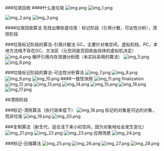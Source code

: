###垃圾回收
####什么是垃圾
![img.png](img.png)
![img_1.png](img_1.png)

![img_2.png](img_2.png)
![img_3.png](img_3.png)

####垃圾回收算法
先找出哪些是垃圾：标记阶段（引用计数，可达性分析），清除阶段

###垃圾标记阶段的算法-引用计数法
GC，主要针对堆空间，虚拟机栈，PC，本地方法栈不存在GC，方法区（元空间是否回收由具体的虚拟机决定）
![img_4.png](img_4.png)
循环引用内存泄漏分析图（未实际采用的算法）
![img_5.png](img_5.png)
![img_6.png](img_6.png)

###垃圾标记阶段的算法-可达性分析算法
![img_7.png](img_7.png)
![img_8.png](img_8.png)
![img_9.png](img_9.png)
![img_10.png](img_10.png)
####一致性快照
![img_11.png](img_11.png)
finalization
![img_12.png](img_12.png)
![img_13.png](img_13.png)
![img_14.png](img_14.png)
![img_15.png](img_15.png)
![img_16.png](img_16.png)
![img_17.png](img_17.png)

##清除阶段

###标记-清除算法（执行效率低下）
![img_18.png](img_18.png)
标记的对象是可达的对象，而非垃圾
![img_19.png](img_19.png)
![img_20.png](img_20.png)

###复制算法（新生代，适合活下来小的空间，因为对象地址会发生变化）
![img_21.png](img_21.png)
![img_22.png](img_22.png)
![img_23.png](img_23.png)
应用场景
![img_24.png](img_24.png)

###标记-压缩算法
![img_25.png](img_25.png)
![img_26.png](img_26.png)
![img_27.png](img_27.png)
![img_28.png](img_28.png)



